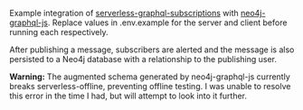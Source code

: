 Example integration of [serverless-graphql-subscriptions](https://github.com/AlpacaGoesCrazy/serverless-graphql-subscriptions) with [neo4j-graphql-js](https://github.com/neo4j-graphql/neo4j-graphql-js). Replace values in .env.example for the server and client before running each respectively.

After publishing a message, subscribers are alerted and the message is also persisted to a Neo4j database with a relationship to the publishing user.

**Warning:** The augmented schema generated by neo4j-graphql-js currently breaks serverless-offline, preventing offline testing. I was unable to resolve this error in the time I had, but will attempt to look into it further.